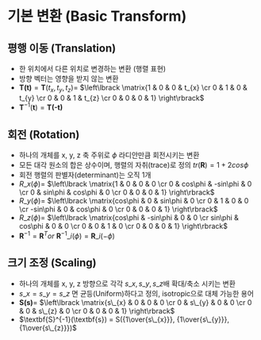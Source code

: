 # 기본 변환 (Basic Transform)

## 평행 이동 (Translation)
- 한 위치에서 다른 위치로 변경하는 변환 (행렬 표현)
- 방향 벡터는 영향을 받지 않는 변환
- $\textbf{T(t)} = \textbf{T}(t_{x}, t_{y}, t_{z}) =$
$\left\lbrack \matrix{1 & 0 & 0 & t_{x} \cr 0 & 1 & 0 & t_{y} \cr 0 & 0 & 1 & t_{z} \cr 0 & 0 & 0 & 1} \right\rbrack$
- $\textbf{T}^{-1}(\textbf{t}) = \textbf{T(-t)}$

## 회전 (Rotation)
- 하나의 개체를 x, y, z 축 주위로 $\phi$ 라디안만큼 회전시키는 변환
- 모든 대각 원소의 합은 상수이며, 행렬의 자취(trace)로 정의 $tr(\textbf{R}) =1 + 2cos\phi$ 
- 회전 행렬의 판별자(determinant)는 오직 1개
- $R\_{x}(\phi) =$
$\left\lbrack \matrix{1 & 0 & 0 & 0 \cr 0 & cos\phi & -sin\phi & 0 \cr 0 & sin\phi & cos\phi & 0 \cr 0 & 0 & 0 & 1} \right\rbrack$  
- $R\_{y}(\phi) =$
$\left\lbrack \matrix{cos\phi & 0 & sin\phi & 0 \cr 0 & 1 & 0 & 0 \cr -sin\phi & 0 & cos\phi & 0 \cr 0 & 0 & 0 & 1} \right\rbrack$
- $R\_{z}(\phi) =$
$\left\lbrack \matrix{cos\phi & -sin\phi & 0 & 0 \cr sin\phi & cos\phi & 0 & 0 \cr 0 & 0 & 1 & 0 \cr 0 & 0 & 0 & 1} \right\rbrack$
- $\textbf{R}^{-1} = \textbf{R}^{T} or\ \textbf{R}^{-1}\_{i}(\phi) = \textbf{R}\_{i}{(-\phi)}$

## 크기 조정 (Scaling)
- 하나의 개체를 x, y, z 방향으로 각각 $s\_{x}, s\_{y}, s\_{z}$배 확대/축소 시키는 변환
- $s\_{x} = s\_{y} = s\_{z}$ 면 균등(Uniform)하다고 정의, isotropic으로 대체 가능한 용어
- $\textbf{S(s)} =$
$\left\lbrack \matrix{s\_{x} & 0 & 0 & 0 \cr 0 & s\_{y} & 0 & 0 \cr 0 & 0 & s\_{z} & 0 \cr 0 & 0 & 0 & 1} \right\rbrack$
- $\textbf{S}^{-1}(\textbf{s}) = S({1\over{s\_{x}}}, {1\over{s\_{y}}}, {1\over{s\_{z}}})$

